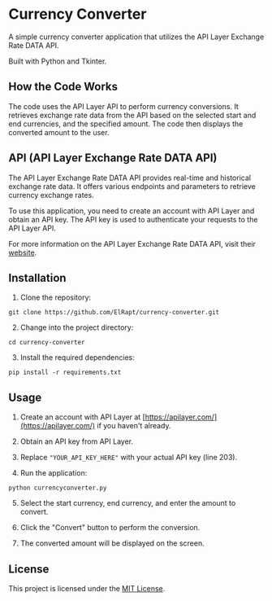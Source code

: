 # Currency Converter

A simple currency converter application that utilizes the API Layer Exchange Rate DATA API.

Built with Python and Tkinter.

## How the Code Works

The code uses the API Layer API to perform currency conversions. It retrieves exchange rate data from the API based on the selected start and end currencies, and the specified amount. The code then displays the converted amount to the user.

## API (API Layer Exchange Rate DATA API)

The API Layer Exchange Rate DATA API provides real-time and historical exchange rate data. It offers various endpoints and parameters to retrieve currency exchange rates.

To use this application, you need to create an account with API Layer and obtain an API key. The API key is used to authenticate your requests to the API Layer API.

For more information on the API Layer Exchange Rate DATA API, visit their [website](https://apilayer.com/).

## Installation

1. Clone the repository:

```git clone https://github.com/ElRapt/currency-converter.git```

2. Change into the project directory:

```cd currency-converter```

3. Install the required dependencies:

```pip install -r requirements.txt```

## Usage

1. Create an account with API Layer at [https://apilayer.com/](https://apilayer.com/) if you haven't already.

2. Obtain an API key from API Layer.

3. Replace `"YOUR_API_KEY_HERE"` with your actual API key (line 203).

4. Run the application:

```python currencyconverter.py```

5. Select the start currency, end currency, and enter the amount to convert.

6. Click the "Convert" button to perform the conversion.

7. The converted amount will be displayed on the screen.

## License

This project is licensed under the [MIT License](LICENSE).
